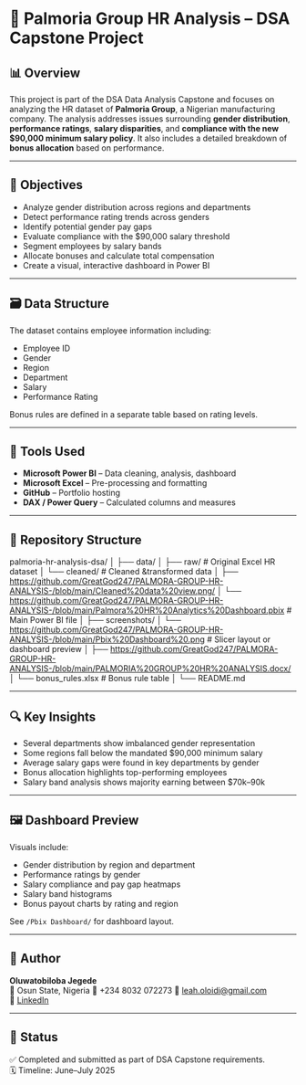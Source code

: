 # 🏢 Palmoria Group HR Analysis – DSA Capstone Project

## 📊 Overview

This project is part of the DSA Data Analysis Capstone and focuses on analyzing the HR dataset of **Palmoria Group**, a Nigerian manufacturing company. The analysis addresses issues surrounding **gender distribution**, **performance ratings**, **salary disparities**, and **compliance with the new $90,000 minimum salary policy**. It also includes a detailed breakdown of **bonus allocation** based on performance.

---

## 🎯 Objectives

- Analyze gender distribution across regions and departments
- Detect performance rating trends across genders
- Identify potential gender pay gaps
- Evaluate compliance with the $90,000 salary threshold
- Segment employees by salary bands
- Allocate bonuses and calculate total compensation
- Create a visual, interactive dashboard in Power BI

---

## 🗃️ Data Structure

The dataset contains employee information including:
- Employee ID
- Gender
- Region
- Department
- Salary
- Performance Rating

Bonus rules are defined in a separate table based on rating levels.

---

## 🧰 Tools Used

- **Microsoft Power BI** – Data cleaning, analysis, dashboard
- **Microsoft Excel** – Pre-processing and formatting
- **GitHub** – Portfolio hosting
- **DAX / Power Query** – Calculated columns and measures

---

## 📁 Repository Structure

palmoria-hr-analysis-dsa/ │ ├── data/ │  ├── raw/         # Original Excel HR dataset │  └── cleaned/       # Cleaned &transformed data │ ├── https://github.com/GreatGod247/PALMORA-GROUP-HR-ANALYSIS-/blob/main/Cleaned%20data%20view.png/ │  └── https://github.com/GreatGod247/PALMORA-GROUP-HR-ANALYSIS-/blob/main/Palmora%20HR%20Analytics%20Dashboard.pbix # Main Power BI file │ ├── screenshots/ │  └── https://github.com/GreatGod247/PALMORA-GROUP-HR-ANALYSIS-/blob/main/Pbix%20Dashboard%20.png # Slicer layout or dashboard preview │ ├── https://github.com/GreatGod247/PALMORA-GROUP-HR-ANALYSIS-/blob/main/PALMORIA%20GROUP%20HR%20ANALYSIS.docx/ │  └── bonus_rules.xlsx   # Bonus rule table │ └── README.md

---

## 🔍 Key Insights

- Several departments show imbalanced gender representation
- Some regions fall below the mandated $90,000 minimum salary
- Average salary gaps were found in key departments by gender
- Bonus allocation highlights top-performing employees
- Salary band analysis shows majority earning between $70k–90k

---

## 🖼️ Dashboard Preview

Visuals include:
- Gender distribution by region and department
- Performance ratings by gender
- Salary compliance and pay gap heatmaps
- Salary band histograms
- Bonus payout charts by rating and region

See `/Pbix Dashboard/` for dashboard layout.

---

## 🙌 Author

**Oluwatobiloba Jegede**  
📍 Osun State, Nigeria 
📱 +234 8032 072273
📧 leah.oloidi@gmail.com  
🔗 [LinkedIn](https://bit.ly/OluwatobilobaJegedeLinkedin)

---

## 🚀 Status

✅ Completed and submitted as part of DSA Capstone requirements.  
🗓️ Timeline: June–July 2025

